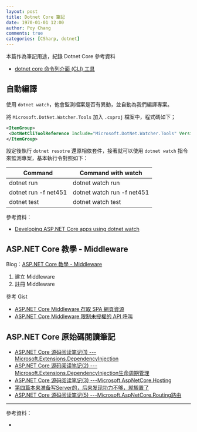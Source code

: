 ```yaml
---
layout: post
title: Dotnet Core 筆記
date: 1970-01-01 12:00
author: Poy Chang
comments: true
categories: [CSharp, dotnet]
---
```

本篇作為筆記用途，紀錄 Dotnet Core 參考資料

* [dotnet core 命令列介面 (CLI) 工具](https://docs.microsoft.com/zh-tw/dotnet/core/tools/)

## 自動編譯

使用 `dotnet watch`，他會監測檔案是否有異動，並自動為我們編譯專案。

將 `Microsoft.DotNet.Watcher.Tools` 加入 `.csproj` 檔案中，程式碼如下；

```xml
<ItemGroup>
 <DotNetCliToolReference Include="Microsoft.DotNet.Watcher.Tools" Version="2.0.0" />
</ItemGroup>
```

設定後執行 `dotnet resotre` 還原相依套件，接著就可以使用 `dotnet watch` 指令來監測專案，基本執行令對照如下：

<table class="table table-striped">
<thead>
  <tr>
    <th>Command</th>
	<th>Command with watch</th>
  </tr>
</thead>
<tbody>
  <tr>
	<td>dotnet run</td>
	<td>dotnet watch run</td>
  </tr>
  <tr>
	<td>dotnet run -f net451</td>
	<td>dotnet watch run -f net451</td>
  </tr>
  <tr>
	<td>dotnet test</td>
	<td>dotnet watch test</td>
  </tr>
</tbody>
</table>

參考資料：

* [Developing ASP.NET Core apps using dotnet watch](https://docs.microsoft.com/en-us/aspnet/core/tutorials/dotnet-watch)

## ASP.NET Core 教學 - Middleware

Blog：[ASP.NET Core 教學 - Middleware](https://blog.johnwu.cc/article/asp-net-core-middleware.html)

1. 建立 Middleware
2. 註冊 Middleware

參考 Gist
* [ASP.NET Core Middleware 存取 SPA 網頁資源](https://gist.github.com/poychang/c98f5b35e11f56ad22ff6de6ab09974d)
* [ASP.NET Core Middleware 限制未授權的 API 呼叫](https://gist.github.com/poychang/60570f178dfb1e4566b45b5b83589b01)

## ASP.NET Core 原始碼閱讀筆記

* [ASP.NET Core 源码阅读笔记(1) ---Microsoft.Extensions.DependencyInjection](http://www.cnblogs.com/bill-shooting/p/5540665.html)
* [ASP.NET Core 源码阅读笔记(2) ---Microsoft.Extensions.DependencyInjection生命周期管理](http://www.cnblogs.com/bill-shooting/p/5550198.html)
* [ASP.NET Core 源码阅读笔记(3) ---Microsoft.AspNetCore.Hosting](http://www.cnblogs.com/bill-shooting/p/SourceCode_Hosting.html)
* [第四篇本来准备写Server的，后来发现功力不够，就搁置了](#)
* [ASP.NET Core 源码阅读笔记(5) ---Microsoft.AspNetCore.Routing路由](http://www.cnblogs.com/bill-shooting/p/5562066.html)

----------

參考資料：

* []()